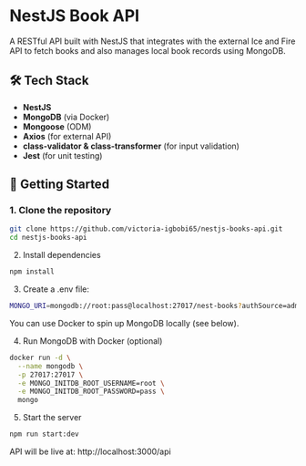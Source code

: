 # NestJS Book API

A RESTful API built with NestJS that integrates with the external Ice and Fire API to fetch books and also manages local book records using MongoDB.

## 🛠 Tech Stack

- **NestJS**
- **MongoDB** (via Docker)
- **Mongoose** (ODM)
- **Axios** (for external API)
- **class-validator & class-transformer** (for input validation)
- **Jest** (for unit testing)

## 🚀 Getting Started

### 1. Clone the repository

```bash
git clone https://github.com/victoria-igbobi65/nestjs-books-api.git
cd nestjs-books-api
```

2. Install dependencies

```bash
npm install
```

3. Create a .env file:

```bash
MONGO_URI=mongodb://root:pass@localhost:27017/nest-books?authSource=admin
```

You can use Docker to spin up MongoDB locally (see below).

4. Run MongoDB with Docker (optional)

```bash
docker run -d \
  --name mongodb \
  -p 27017:27017 \
  -e MONGO_INITDB_ROOT_USERNAME=root \
  -e MONGO_INITDB_ROOT_PASSWORD=pass \
  mongo

```

5. Start the server

```bash
npm run start:dev
```
API will be live at: http://localhost:3000/api
